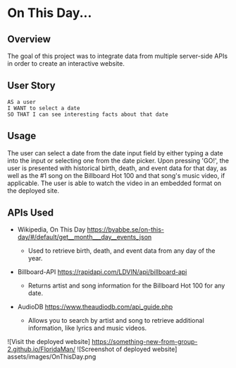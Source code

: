 # On This Day...

## Overview
The goal of this project was to integrate data from multiple server-side APIs in order to create an interactive website. 

## User Story
```
AS a user
I WANT to select a date
SO THAT I can see interesting facts about that date
```

## Usage
The user can select a date from the date input field by either typing a date into the input or selecting one from the date picker. Upon pressing 'GO!', the user is presented with historical birth, death, and event data for that day, as well as the #1 song on the Billboard Hot 100 and that song's music video, if applicable. The user is able to watch the video in an embedded format on the deployed site.

## APIs Used
* Wikipedia, On This Day https://byabbe.se/on-this-day/#/default/get__month___day__events_json
    - Used to retrieve birth, death, and event data from any day of the year. 

* Billboard-API https://rapidapi.com/LDVIN/api/billboard-api
    - Returns artist and song information for the Billboard Hot 100 for any date.

* AudioDB https://www.theaudiodb.com/api_guide.php
    - Allows you to search by artist and song to retrieve additional information, like lyrics and music videos.


![Visit the deployed website] https://something-new-from-group-2.github.io/FloridaMan/
![Screenshot of deployed website] assets/images/OnThisDay.png